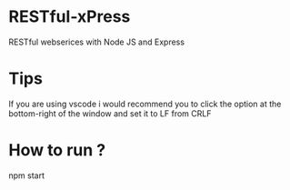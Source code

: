 # RESTful-xPress
RESTful webserices with Node JS and Express


# Tips
If you are using vscode i would recommend you to click the option at the bottom-right of the window and set it to LF from CRLF

# How to run ?
npm start
